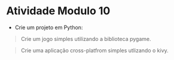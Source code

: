 # Atividade Modulo 10
* Crie um projeto em Python:

> Crie um jogo simples utilizando a biblioteca pygame.

> Crie uma aplicação cross-platfrom simples utlizando o kivy.